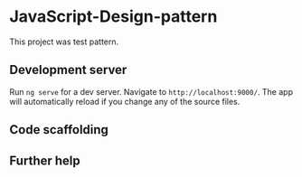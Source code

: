 # JavaScript-Design-pattern

This project was test pattern.

## Development server

Run `ng serve` for a dev server. Navigate to `http://localhost:9000/`. The app will automatically reload if you change any of the source files.

## Code scaffolding

## Further help

